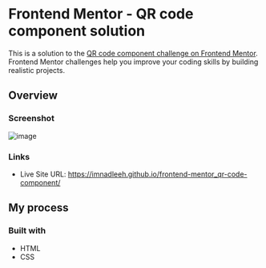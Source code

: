 # Frontend Mentor - QR code component solution

This is a solution to the [QR code component challenge on Frontend Mentor](https://www.frontendmentor.io/challenges/qr-code-component-iux_sIO_H). Frontend Mentor challenges help you improve your coding skills by building realistic projects. 

## Overview

### Screenshot

![image](https://github.com/imnadleeh/frontend-mentor_qr-code-component/assets/155338094/fa7f18f1-9794-4104-9fe7-a52b6242f169)

### Links

- Live Site URL: https://imnadleeh.github.io/frontend-mentor_qr-code-component/

## My process

### Built with

- HTML
- CSS
